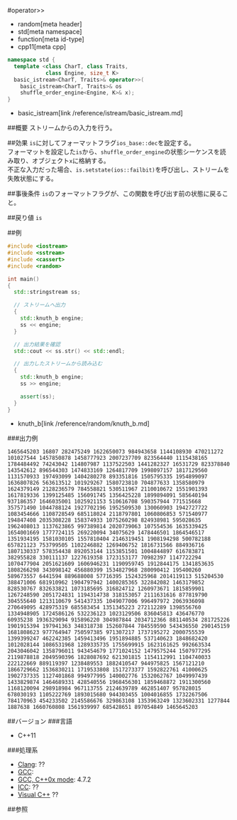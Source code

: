 #operator>>
* random[meta header]
* std[meta namespace]
* function[meta id-type]
* cpp11[meta cpp]

```cpp
namespace std {
  template <class CharT, class Traits,
            class Engine, size_t K>
  basic_istream<CharT, Traits>& operator>>(
    basic_istream<CharT, Traits>& os
    shuffle_order_engine<Engine, K>& x);
}
```
* basic_istream[link /reference/istream/basic_istream.md]

##概要
ストリームからの入力を行う。


##効果
`is`に対してフォーマットフラグ`ios_base::dec`を設定する。  
フォーマットを設定した`is`から、`shuffle_order_engine`の状態シーケンスを読み取り、オブジェクト`x`に格納する。  
不正な入力だった場合、`is.setstate(ios::failbit)`を呼び出し、ストリームを失敗状態にする。


##事後条件
`is`のフォーマットフラグが、この関数を呼び出す前の状態に戻ること。


##戻り値
`is`


##例
```cpp
#include <iostream>
#include <sstream>
#include <cassert>
#include <random>

int main()
{
  std::stringstream ss;

  // ストリームへ出力
  {
    std::knuth_b engine;
    ss << engine;
  }

  // 出力結果を確認
  std::cout << ss.str() << std::endl;

  // 出力したストリームから読み込む
  {
    std::knuth_b engine;
    ss >> engine;

    assert(ss);
  }
}
```
* knuth_b[link /reference/random/knuth_b.md]

###出力例
```
1465645203 16807 282475249 1622650073 984943658 1144108930 470211272 101027544 1457850878 1458777923 2007237709 823564440 1115438165 1784484492 74243042 114807987 1137522503 1441282327 16531729 823378840 143542612 896544303 1474833169 1264817709 1998097157 1817129560 1131570933 197493099 1404280278 893351816 1505795335 1954899097 1636807826 563613512 101929267 1580723810 704877633 1358580979 1624379149 2128236579 784558821 530511967 2110010672 1551901393 1617819336 1399125485 156091745 1356425228 1899894091 585640194 937186357 1646035001 1025921153 510616708 590357944 771515668 357571490 1044788124 1927702196 1952509530 130060903 1942727722 1083454666 1108728549 685118024 2118797801 1060806853 571540977 194847408 2035308228 158374933 1075260298 824938981 595028635 1962408013 1137623865 997389814 2020739063 107554536 1635339425 1654001669 1777724115 269220094 34075629 1478446501 1864546517 1351934195 1581030105 1557810404 2146319451 1908194298 500782188 657821123 753799505 1102246882 1269406752 1816731566 884936716 1807130337 578354438 892053144 1153851501 1004844897 616783871 382955828 330111137 1227619358 1723153177 70982397 1147722294 1070477904 2051621609 1606946231 1190959745 1912844175 1341853635 1808266298 343098142 456880399 1534827968 280090412 195400260 589673557 6441594 889688008 57716395 1524325968 2014119113 515204530 388471006 681910962 1904797942 1400285365 322842082 1463179852 828530767 832633821 1073185695 316824712 1260973671 1815859901 1267248590 2051724831 1194314738 318153057 2111631616 877819790 304555640 1213110679 541437335 1049077006 996497972 2063936098 270649095 428975319 685583454 1351345223 272112289 1398556760 1334948905 1724586126 532236123 1023129506 836045813 436476770 60935238 1936329094 915896220 304987844 2034712366 881140534 281725226 1901915394 197941363 348318738 152607844 784559590 543436550 290145159 1681808623 977764947 750597385 971307217 1737195272 2000755539 1399399247 462242385 1459413496 1951894885 537140623 1848682420 1012028144 1086531968 1289335735 1755699915 1623161625 992663534 2043046042 1358796011 943454679 1771024152 1479575244 1507977295 2119878818 2049590396 1828087692 621301815 1154112991 1104740033 222122669 889119397 1238489553 1882410547 944975825 1567121210 1866729662 1536830211 1719533808 1517273377 1592822761 41000625 1902737335 1127401868 994977995 140002776 1532062767 1049997439 1433829874 1464689331 428540556 1968456301 1859468872 1911300560 1168120094 298918984 967113755 2124639789 462851407 957828015 678030193 1105222769 1893015680 944303455 1004016855 1732267506 784170963 454233502 2145586676 329863108 1353963249 1323602331 1277844 1887638 1660760808 1561939997 685428651 897054849 1465645203
```

##バージョン
###言語
- C++11

###処理系
- [Clang](/implementation.md#clang): ??
- [GCC](/implementation.md#gcc): 
- [GCC, C++0x mode](/implementation.md#gcc): 4.7.2
- [ICC](/implementation.md#icc): ??
- [Visual C++](/implementation.md#visual_cpp) ??


##参照


